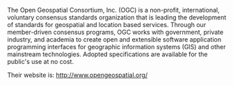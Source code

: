  The Open Geospatial Consortium, Inc. (OGC) is a non-profit, international, voluntary consensus standards organization that is leading the development of standards for geospatial and location based services. Through our member-driven consensus programs, OGC works with government, private industry, and academia to create open and extensible software application programming interfaces for geographic information systems (GIS) and other mainstream technologies. Adopted specifications are available for the public's use at no cost.

Their website is: http://www.opengeospatial.org/
